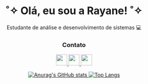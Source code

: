 

 
 <div align="center">
    <h1>  ˚✧  Olá, eu sou a Rayane!  ˚✧   </h1>
  <p> Estudante de análise e desenvolvimento de sistemas 💻</p>
  
</div>


<div align="center">

 <h3>Contato</h3>
 
<a href="mailto:rayanenovaes25@gmail.com"> <img height="30em" src="https://img.shields.io/badge/Gmail-D14836?style=for-the-badge&logo=gmail&logoColor=white"/> <a  href="https://www.linkedin.com/in/rayane-novaes/"> <img height="30em" src="https://img.shields.io/badge/LinkedIn-0077B5?style=for-the-badge&logo=linkedin&logoColor=white"/> <a  href="https://www.instagram.com/rayy_novaes/"> <img height="30em" src="https://img.shields.io/badge/Instagram-E4405F?style=for-the-badge&logo=instagram&logoColor=white"/>
 
 
  ![Anurag's GitHub stats](https://github-readme-stats.vercel.app/api?username=Rayane-Novaes&show_icons=true&theme=dracula&line_height=28px)
  [![Top Langs](https://github-readme-stats.vercel.app/api/top-langs/?username=Rayane-Novaes&layout=donut&show_icons=true&theme=dracula)](https://github.com/anuraghazra/github-readme-stats)




  
   
 
 
 
  
  
  
 

